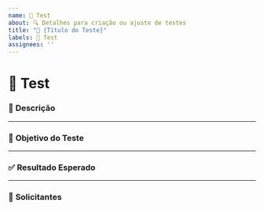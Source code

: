 ```yaml
---
name: 🧪 Test  
about: 🔍 Detalhes para criação ou ajuste de testes  
title: "🧪 {Título do Teste}"  
labels: 🧪 Test  
assignees: ''  
---
```


# 🧪 Test

### 📝 **Descrição**
<!-- Descreva o teste que será adicionado ou alterado. Seja claro e direto. -->
<!-- Exemplo:
"Este teste verifica se a funcionalidade de login está funcionando corretamente, validando campos de senha e e-mail." 
-->

---

### 🎯 **Objetivo do Teste**
<!-- Explique o objetivo do teste e quais cenários ele deve cobrir. -->
<!-- Exemplo:
"O objetivo deste teste é garantir que os usuários consigam realizar login com credenciais válidas e que uma mensagem de erro seja exibida para credenciais inválidas." 
-->

---

### ✅ **Resultado Esperado**
<!-- Descreva o que é esperado ao executar o teste (ex.: sucesso em todos os casos de uso, mensagem de erro específica, etc.). -->
<!-- Exemplo:
"Esperamos que o teste passe em todos os cenários sem erros, com o sistema redirecionando para a página inicial após login bem-sucedido." 
-->

---

### 👥 **Solicitantes**
<!-- Liste as pessoas ou equipes que solicitaram este teste. -->
<!-- Exemplo:
- Time de QA
-->
